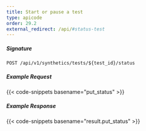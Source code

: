 ```yaml
---
title: Start or pause a test
type: apicode
order: 29.2
external_redirect: /api/#status-test
---
```


##### Signature
`POST /api/v1/synthetics/tests/${test_id}/status`

##### Example Request

{{< code-snippets basename="put_status" >}}

##### Example Response

{{< code-snippets basename="result.put_status" >}}
